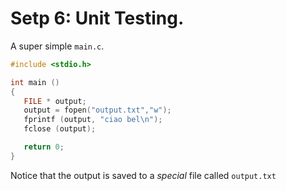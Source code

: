 # Setp 6: Unit Testing.

A super simple `main.c`.
```c++
#include <stdio.h>

int main ()
{
   FILE * output;
   output = fopen("output.txt","w");
   fprintf (output, "ciao bel\n");
   fclose (output);

   return 0;
}
```
Notice that the output is saved to a *special* file called `output.txt`